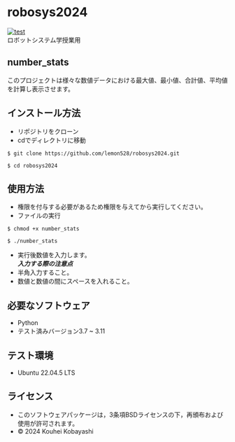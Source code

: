 # robosys2024
[![test](https://github.com/lemon528/robosys2024/actions/workflows/test.yml/badge.svg)](https://github.com/lemon528/robosys2024/actions/workflows/test.yml)  
ロボットシステム学授業用

## number_stats
このプロジェクトは様々な数値データにおける最大値、最小値、合計値、平均値を計算し表示させます。

## インストール方法
- リポジトリをクローン
- cdでディレクトリに移動

```
$ git clone https://github.com/lemon528/robosys2024.git

$ cd robosys2024
```

## 使用方法
- 権限を付与する必要があるため権限を与えてから実行してください。
- ファイルの実行
```
$ chmod +x number_stats

$ ./number_stats
```

- 実行後数値を入力します。  
***入力する際の注意点***
 - 半角入力すること。
 - 数値と数値の間にスペースを入れること。

## 必要なソフトウェア
- Python
 - テスト済みバージョン3.7 ~ 3.11

## テスト環境
- Ubuntu 22.04.5 LTS

## ライセンス
- このソフトウェアパッケージは，3条項BSDライセンスの下，再頒布および使用が許可されます。
- © 2024 Kouhei Kobayashi
